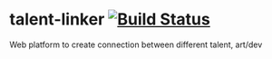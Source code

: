 # talent-linker [![Build Status](https://travis-ci.org/ice-blaze/talent-linker.svg?branch=develop)](https://travis-ci.org/ice-blaze/talent-linker)
Web platform to create connection between different talent, art/dev
